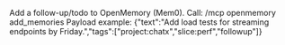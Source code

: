 Add a follow-up/todo to OpenMemory (Mem0).
Call: /mcp openmemory add_memories
Payload example:
{"text":"Add load tests for streaming endpoints by Friday.","tags":["project:chatx","slice:perf","followup"]}
